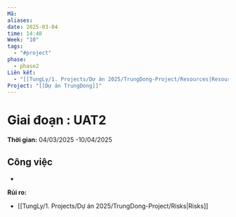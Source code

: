 ```yaml
---
Mã: 
aliases: 
date: 2025-03-04
time: 14:40
Week: "10"
tags:
  - "#project"
phase:
  - phase2
Liên kết:
  - "[[TungLy/1. Projects/Dự án 2025/TrungDong-Project/Resources|Resources]]"
Project: "[[Dự án TrungDong]]"
---
```

# Giai đoạn : UAT2

**Thời gian:** 04/03/2025 -10/04/2025

## Công việc
- 

**Rủi ro:**  
- [[TungLy/1. Projects/Dự án 2025/TrungDong-Project/Risks|Risks]]

